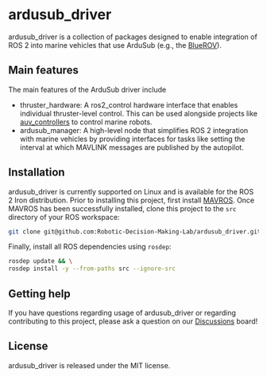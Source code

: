 # ardusub_driver

ardusub_driver is a collection of packages designed to enable integration of
ROS 2 into marine vehicles that use ArduSub (e.g., the [BlueROV](https://bluerobotics.com/)).

## Main features

The main features of the ArduSub driver include

* thruster_hardware: A ros2_control hardware interface that enables individual
  thruster-level control. This can be used alongside projects like
  [auv_controllers](https://github.com/Robotic-Decision-Making-Lab/auv_controllers)
  to control marine robots.
* ardusub_manager: A high-level node that simplifies ROS 2 integration with
  marine vehicles by providing interfaces for tasks like setting the interval
  at which MAVLINK messages are published by the autopilot.

## Installation

ardusub_driver is currently supported on Linux and is available for the ROS 2
Iron distribution. Prior to installing this project, first install [MAVROS](https://github.com/mavlink/mavros).
Once MAVROS has been successfully installed, clone this project to the
`src` directory of your ROS workspace:

```bash
git clone git@github.com:Robotic-Decision-Making-Lab/ardusub_driver.git
```

Finally, install all ROS dependencies using `rosdep`:

```bash
rosdep update && \
rosdep install -y --from-paths src --ignore-src
```

## Getting help

If you have questions regarding usage of ardusub_driver or regarding
contributing to this project, please ask a question on our [Discussions](https://github.com/Robotic-Decision-Making-Lab/ardusub_driver/discussions)
board!

## License

ardusub_driver is released under the MIT license.
